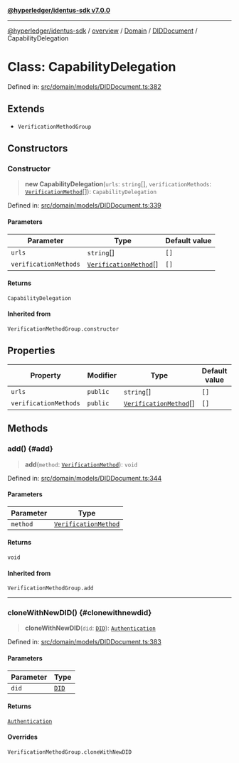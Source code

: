 [**@hyperledger/identus-sdk v7.0.0**](../../../../../../README.md)

***

[@hyperledger/identus-sdk](../../../../../../README.md) / [overview](../../../../../README.md) / [Domain](../../../README.md) / [DIDDocument](../README.md) / CapabilityDelegation

# Class: CapabilityDelegation

Defined in: [src/domain/models/DIDDocument.ts:382](https://github.com/hyperledger/identus-edge-agent-sdk-ts/blob/96423ee84b124a31ce63036d9d623d1cb73a13c2/src/domain/models/DIDDocument.ts#L382)

## Extends

- `VerificationMethodGroup`

## Constructors

### Constructor

> **new CapabilityDelegation**(`urls`: `string`[], `verificationMethods`: [`VerificationMethod`](VerificationMethod.md)[]): `CapabilityDelegation`

Defined in: [src/domain/models/DIDDocument.ts:339](https://github.com/hyperledger/identus-edge-agent-sdk-ts/blob/96423ee84b124a31ce63036d9d623d1cb73a13c2/src/domain/models/DIDDocument.ts#L339)

#### Parameters

| Parameter | Type | Default value |
| ------ | ------ | ------ |
| `urls` | `string`[] | `[]` |
| `verificationMethods` | [`VerificationMethod`](VerificationMethod.md)[] | `[]` |

#### Returns

`CapabilityDelegation`

#### Inherited from

`VerificationMethodGroup.constructor`

## Properties

| Property | Modifier | Type | Default value | Inherited from | Defined in |
| ------ | ------ | ------ | ------ | ------ | ------ |
| <a id="urls"></a> `urls` | `public` | `string`[] | `[]` | `VerificationMethodGroup.urls` | [src/domain/models/DIDDocument.ts:340](https://github.com/hyperledger/identus-edge-agent-sdk-ts/blob/96423ee84b124a31ce63036d9d623d1cb73a13c2/src/domain/models/DIDDocument.ts#L340) |
| <a id="verificationmethods"></a> `verificationMethods` | `public` | [`VerificationMethod`](VerificationMethod.md)[] | `[]` | `VerificationMethodGroup.verificationMethods` | [src/domain/models/DIDDocument.ts:341](https://github.com/hyperledger/identus-edge-agent-sdk-ts/blob/96423ee84b124a31ce63036d9d623d1cb73a13c2/src/domain/models/DIDDocument.ts#L341) |

## Methods

### add() {#add}

> **add**(`method`: [`VerificationMethod`](VerificationMethod.md)): `void`

Defined in: [src/domain/models/DIDDocument.ts:344](https://github.com/hyperledger/identus-edge-agent-sdk-ts/blob/96423ee84b124a31ce63036d9d623d1cb73a13c2/src/domain/models/DIDDocument.ts#L344)

#### Parameters

| Parameter | Type |
| ------ | ------ |
| `method` | [`VerificationMethod`](VerificationMethod.md) |

#### Returns

`void`

#### Inherited from

`VerificationMethodGroup.add`

***

### cloneWithNewDID() {#clonewithnewdid}

> **cloneWithNewDID**(`did`: [`DID`](../../../classes/DID.md)): [`Authentication`](Authentication.md)

Defined in: [src/domain/models/DIDDocument.ts:383](https://github.com/hyperledger/identus-edge-agent-sdk-ts/blob/96423ee84b124a31ce63036d9d623d1cb73a13c2/src/domain/models/DIDDocument.ts#L383)

#### Parameters

| Parameter | Type |
| ------ | ------ |
| `did` | [`DID`](../../../classes/DID.md) |

#### Returns

[`Authentication`](Authentication.md)

#### Overrides

`VerificationMethodGroup.cloneWithNewDID`
